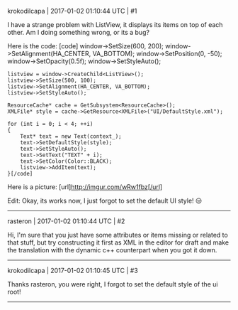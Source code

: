 krokodilcapa | 2017-01-02 01:10:44 UTC | #1

I have a strange problem with ListView, it displays its items on top of each other. Am I doing something wrong, or its a bug?

Here is the code:
[code]	window->SetSize(600, 200);
	window->SetAlignment(HA_CENTER, VA_BOTTOM);
	window->SetPosition(0, -50);
	window->SetOpacity(0.5f);
	window->SetStyleAuto();

	listview = window->CreateChild<ListView>();
	listview->SetSize(500, 100);
	listview->SetAlignment(HA_CENTER, VA_BOTTOM);
	listview->SetStyleAuto();

	ResourceCache* cache = GetSubsystem<ResourceCache>();
	XMLFile* style = cache->GetResource<XMLFile>("UI/DefaultStyle.xml");

	for (int i = 0; i < 4; ++i)
	{
		Text* text = new Text(context_);
		text->SetDefaultStyle(style);
		text->SetStyleAuto();
		text->SetText("TEXT" + i);
		text->SetColor(Color::BLACK);
		listview->AddItem(text);
	}[/code]

Here is a picture: [url]http://imgur.com/wRw1fbz[/url]

Edit:
Okay, its works now, I just forgot to set the default UI style!  :unamused:

-------------------------

rasteron | 2017-01-02 01:10:44 UTC | #2

Hi, I'm sure that you just have some attributes or items missing or related to that stuff, but try constructing it first as XML in the editor for draft and make the translation with the dynamic c++ counterpart when you got it down.

-------------------------

krokodilcapa | 2017-01-02 01:10:45 UTC | #3

Thanks rasteron, you were right, I forgot to set the default style of the ui root!

-------------------------

